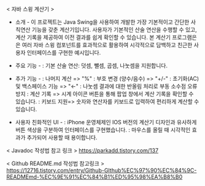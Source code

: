 < 자바 스윙 계산기 >

 - 소개 -
이 프로젝트는 Java Swing을 사용하여 개발한 가장 기본적이고 간단한 사칙연산 기능을 갖춘 계산기입니다.
사용자가 기본적인 산술 연산을 수행할 수 있고, 계산 기록을 제공하여 이전 결과를 쉽게 확인할 수 있습니다.
본 계산기 프로그램은은 여러 자바 스윙 컴포넌트를 효과적으로 활용하여 시각적으로 담백하고 친근한 사용자 인터페이스를 구현한 예시입니다.

 - 주요 기능 -
: 기본 산술 연산: 덧셈, 뺄셈, 곱셈, 나눗셈을 지원합니다.

- 추가 기능 -
: 나머지 계산 => "%"
: 부호 변경 (양수/음수) => "+/-"
: 초기화(AC) 및 백스페이스 기능 => "←"
: 나눗셈 결과에 대한 반올림 처리로 부동 소수점 오류 방지
: 계산 기록 => 시계 아이콘 버튼을 통해 팝업 창에서 계산 기록을 확인할 수 있습니다.
: 키보드 지원=> 숫자와 연산자를 키보드로 입력하여 편리하게 계산할 수 있습니다.

- 사용자 친화적인 UI -
: iPhone 운영체제인 IOS 버전의 계산기 디자인과 유사하게 버튼 색상을 구분하여 인터페이스를 구현했습니다.
: 마우스를 올릴 때 시각적인 효과가 추가되어 사용할 때 용이합니다.

< Javadoc 작성법 참고 링크 > 
https://parkadd.tistory.com/137

< Github README.md 작성법 참고링크 >
https://12716.tistory.com/entry/Github-GIthub%EC%97%90%EC%84%9C-READMEmd-%EC%9E%91%EC%84%B1%ED%95%98%EA%B8%B0

